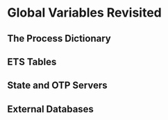 # Global Variables Revisited

## The Process Dictionary

## ETS Tables

## State and OTP Servers

## External Databases
